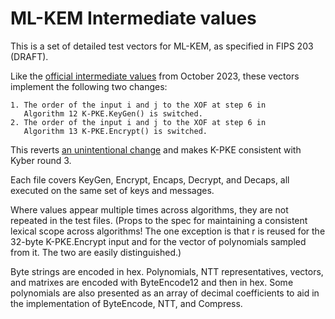 # ML-KEM Intermediate values

This is a set of detailed test vectors for ML-KEM, as specified in
FIPS 203 (DRAFT).

Like the [official intermediate values](https://csrc.nist.gov/csrc/media/Projects/post-quantum-cryptography/documents/example-files/PQC%20Intermediate%20Values.zip)
from October 2023, these vectors implement the following two changes:

    1. The order of the input i and j to the XOF at step 6 in
       Algorithm 12 K-PKE.KeyGen() is switched.
    2. The order of the input i and j to the XOF at step 6 in
       Algorithm 13 K-PKE.Encrypt() is switched.

This reverts [an unintentional change](https://groups.google.com/a/list.nist.gov/g/pqc-forum/c/s-C-zIAeKfE/m/eZJmXYsSAQAJ)
and makes K-PKE consistent with Kyber round 3.

Each file covers KeyGen, Encrypt, Encaps, Decrypt, and Decaps, all executed on
the same set of keys and messages.

Where values appear multiple times across algorithms, they are not repeated in
the test files. (Props to the spec for maintaining a consistent lexical scope
across algorithms! The one exception is that r is reused for the 32-byte
K-PKE.Encrypt input and for the vector of polynomials sampled from it. The two
are easily distinguished.)

Byte strings are encoded in hex. Polynomials, NTT representatives, vectors, and
matrixes are encoded with ByteEncode12 and then in hex. Some polynomials are
also presented as an array of decimal coefficients to aid in the implementation
of ByteEncode, NTT, and Compress.
